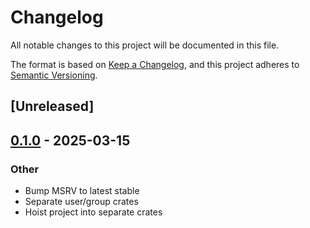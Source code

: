 # Changelog

All notable changes to this project will be documented in this file.

The format is based on [Keep a Changelog](https://keepachangelog.com/en/1.0.0/),
and this project adheres to [Semantic Versioning](https://semver.org/spec/v2.0.0.html).

## [Unreleased]

## [0.1.0](https://github.com/fossable/sandpolis/releases/tag/sandpolis-alert-v0.1.0) - 2025-03-15

### Other

- Bump MSRV to latest stable
- Separate user/group crates
- Hoist project into separate crates
